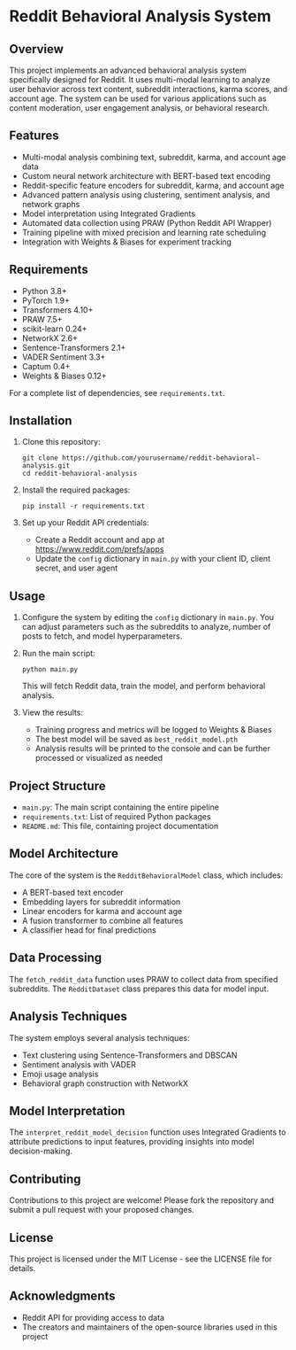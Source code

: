 # Reddit Behavioral Analysis System

## Overview

This project implements an advanced behavioral analysis system specifically designed for Reddit. It uses multi-modal learning to analyze user behavior across text content, subreddit interactions, karma scores, and account age. The system can be used for various applications such as content moderation, user engagement analysis, or behavioral research.

## Features

- Multi-modal analysis combining text, subreddit, karma, and account age data
- Custom neural network architecture with BERT-based text encoding
- Reddit-specific feature encoders for subreddit, karma, and account age
- Advanced pattern analysis using clustering, sentiment analysis, and network graphs
- Model interpretation using Integrated Gradients
- Automated data collection using PRAW (Python Reddit API Wrapper)
- Training pipeline with mixed precision and learning rate scheduling
- Integration with Weights & Biases for experiment tracking

## Requirements

- Python 3.8+
- PyTorch 1.9+
- Transformers 4.10+
- PRAW 7.5+
- scikit-learn 0.24+
- NetworkX 2.6+
- Sentence-Transformers 2.1+
- VADER Sentiment 3.3+
- Captum 0.4+
- Weights & Biases 0.12+

For a complete list of dependencies, see `requirements.txt`.

## Installation

1. Clone this repository:
   ```
   git clone https://github.com/yourusername/reddit-behavioral-analysis.git
   cd reddit-behavioral-analysis
   ```

2. Install the required packages:
   ```
   pip install -r requirements.txt
   ```

3. Set up your Reddit API credentials:
   - Create a Reddit account and app at https://www.reddit.com/prefs/apps
   - Update the `config` dictionary in `main.py` with your client ID, client secret, and user agent

## Usage

1. Configure the system by editing the `config` dictionary in `main.py`. You can adjust parameters such as the subreddits to analyze, number of posts to fetch, and model hyperparameters.

2. Run the main script:
   ```
   python main.py
   ```

   This will fetch Reddit data, train the model, and perform behavioral analysis.

3. View the results:
   - Training progress and metrics will be logged to Weights & Biases
   - The best model will be saved as `best_reddit_model.pth`
   - Analysis results will be printed to the console and can be further processed or visualized as needed

## Project Structure

- `main.py`: The main script containing the entire pipeline
- `requirements.txt`: List of required Python packages
- `README.md`: This file, containing project documentation

## Model Architecture

The core of the system is the `RedditBehavioralModel` class, which includes:
- A BERT-based text encoder
- Embedding layers for subreddit information
- Linear encoders for karma and account age
- A fusion transformer to combine all features
- A classifier head for final predictions

## Data Processing

The `fetch_reddit_data` function uses PRAW to collect data from specified subreddits. The `RedditDataset` class prepares this data for model input.

## Analysis Techniques

The system employs several analysis techniques:
- Text clustering using Sentence-Transformers and DBSCAN
- Sentiment analysis with VADER
- Emoji usage analysis
- Behavioral graph construction with NetworkX

## Model Interpretation

The `interpret_reddit_model_decision` function uses Integrated Gradients to attribute predictions to input features, providing insights into model decision-making.

## Contributing

Contributions to this project are welcome! Please fork the repository and submit a pull request with your proposed changes.

## License

This project is licensed under the MIT License - see the LICENSE file for details.

## Acknowledgments

- Reddit API for providing access to data
- The creators and maintainers of the open-source libraries used in this project
